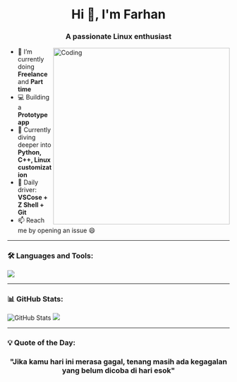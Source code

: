 <h1 align="center">Hi 👋, I'm Farhan</h1>
<h3 align="center">A passionate Linux enthusiast</h3>

<img align="right" alt="Coding" width="400" src="https://cdn.dribbble.com/users/1162077/screenshots/3848914/programmer.gif" />

- 🔭 I’m currently doing **Freelance** and **Part time**
- 💻 Building a **Prototype app**
- 🧠 Currently diving deeper into **Python, C++, Linux customization**
- 🔧 Daily driver: **VSCose + Z Shell + Git**
- 📫 Reach me by opening an issue 😄

---

### 🛠️ Languages and Tools:
<p align="left">
  <img src="https://skillicons.dev/icons?i=linux,bash,python,cpp,vscode,neovim,github" />
</p>

---

### 📊 GitHub Stats:
![GitHub Stats](https://github-readme-stats.vercel.app/api?username=17frn&show_icons=true&theme=tokyonight&cache_seconds=1800)
<img src="https://github-readme-stats.vercel.app/api/top-langs/?username=17frn&layout=compact&theme=tokyonight&v=1" />

---

### 💡 Quote of the Day:
<h3 align="center">
  <p>"Jika kamu hari ini merasa gagal, tenang masih ada kegagalan yang belum dicoba di hari esok"</p>
</h3>

